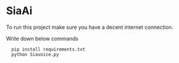 # SiaAi

To run this project make sure you have a decent internet connection.


Write down below commands

```
  pip install requirements.txt
  python Siavoice.py
```

